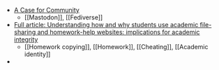 - [A Case for Community](https://h-i.works/2024/04/a-case-for-community.html?ref=privacy.thenexus.today)
	- [[Mastodon]], [[Fediverse]]
- [Full article: Understanding how and why students use academic file-sharing and homework-help websites: implications for academic integrity](https://www.tandfonline.com/doi/full/10.1080/07294360.2024.2349290)
	- [[Homework copying]], [[Homework]], [[Cheating]], [[Academic identity]]
-